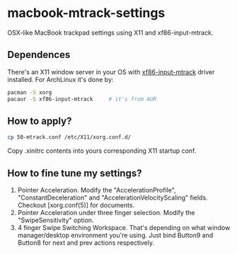 # macbook-mtrack-settings
OSX-like MacBook trackpad settings using X11 and xf86-input-mtrack.

## Dependences

There's an X11 window server in your OS with [xf86-input-mtrack][xf86-input-mtrack] driver installed. For ArchLinux it's done by:

```bash
pacman -S xorg
pacaur -S xf86-input-mtrack     # it's from AUR
```

## How to apply?

```bash
cp 50-mtrack.conf /etc/X11/xorg.conf.d/
```

Copy .xinitrc contents into yours corresponding X11 startup conf.

## How to fine tune my settings?

1. Pointer Acceleration. Modify the "AccelerationProfile", "ConstantDeceleration" and "AccelerationVelocityScaling" fields. Checkout [xorg.conf(5)] for documents.
2. Pointer Acceleration under three finger selection. Modify the "SwipeSensitivity" option.
3. 4 finger Swipe Switching Workspace. That's depending on what window manager/desktop environment you're using. Just bind Button9 and Button8 for next and prev actions respectively.

[xorg.conf]: https://jlk.fjfi.cvut.cz/arch/manpages/man/xorg.conf.5
[xf86-input-mtrack]: https://github.com/BlueDragonX/xf86-input-mtrack
